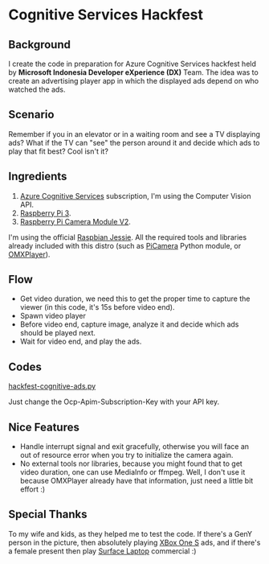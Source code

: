 # Cognitive Services Hackfest

## Background
I create the code in preparation for Azure Cognitive Services hackfest held by __Microsoft Indonesia Developer eXperience (DX)__ Team.
The idea was to create an advertising player app in which the displayed ads depend on who watched the ads.
## Scenario
Remember if you in an elevator or in a waiting room and see a TV displaying ads?
What if the TV can "see" the person around it and decide which ads to play that fit best? Cool isn't it?
## Ingredients
1. [Azure Cognitive Services](https://azure.microsoft.com/en-us/services/cognitive-services/computer-vision/) subscription, I'm using the Computer Vision API.
2. [Raspberry Pi 3](https://www.raspberrypi.org/products/raspberry-pi-3-model-b/ "Raspberry Pi 3").
3. [Raspberry Pi Camera Module V2](https://www.raspberrypi.org/products/camera-module-v2/).

I'm using the official [Raspbian Jessie](https://www.raspberrypi.org/downloads/raspbian/). All the required tools and libraries already included with this distro (such as [PiCamera](https://picamera.readthedocs.io/en/release-1.13/) Python module, or [OMXPlayer](https://github.com/popcornmix/omxplayer)).
## Flow
  * Get video duration, we need this to get the proper time to capture the viewer (in this code, it's 15s before video end).
  * Spawn video player
  * Before video end, capture image, analyze it and decide which ads should be played next.
  * Wait for video end, and play the ads.
## Codes
[hackfest-cognitive-ads.py](https://github.com/The-RainMaker/Hackfest/blob/master/hackfest-cognitive-ads.py)

Just change the Ocp-Apim-Subscription-Key with your API key.
## Nice Features
  * Handle interrupt signal and exit gracefully, otherwise you will face an out of resource error when you try to initialize the camera again.
  * No external tools nor libraries, because you might found that to get video duration, one can use MediaInfo or ffmpeg. Well, I don't use it because OMXPlayer already have that information, just need a little bit effort :)
## Special Thanks
To my wife and kids, as they helped me to test the code. If there's a GenY person in the picture, then absolutely playing [XBox One S](http://www.xbox.com/en-US/xbox-one-s) ads, and if there's a female present then play [Surface Laptop](https://www.microsoft.com/en-us/surface) commercial :)
